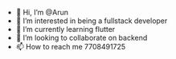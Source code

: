 - 👋 Hi, I’m @Arun
- 👀 I’m interested in being a fullstack developer
- 🌱 I’m currently learning flutter
- 💞️ I’m looking to collaborate on backend
- 📫 How to reach me 7708491725

<!---
Arun121297/Arun121297 is a ✨ special ✨ repository because its `README.md` (this file) appears on your GitHub profile.
You can click the Preview link to take a look at your changes.
--->
